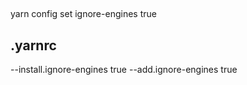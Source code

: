 ## 
yarn config set ignore-engines true


## .yarnrc
--install.ignore-engines true
--add.ignore-engines true
